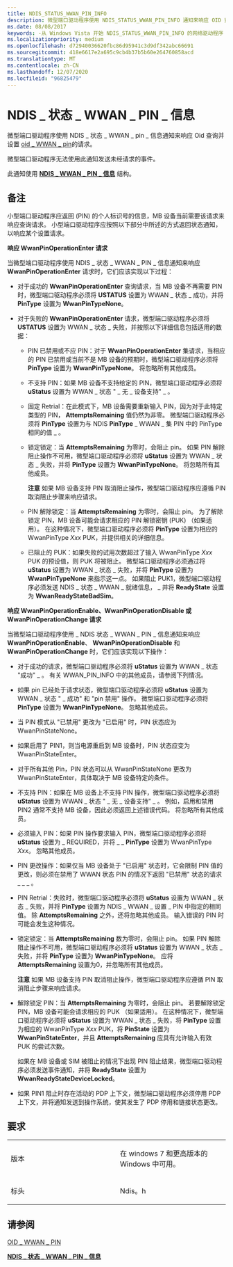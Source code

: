 ```yaml
---
title: NDIS_STATUS_WWAN_PIN_INFO
description: 微型端口驱动程序使用 NDIS_STATUS_WWAN_PIN_INFO 通知来响应 OID 查询并设置 OID_WWAN_PIN 的请求。 微型端口驱动程序无法使用此通知发送未经请求的事件。此通知使用 NDIS_WWAN_PIN_INFO 结构。
ms.date: 08/08/2017
keywords: -从 Windows Vista 开始 NDIS_STATUS_WWAN_PIN_INFO 的网络驱动程序
ms.localizationpriority: medium
ms.openlocfilehash: d72940036620fbc86d95941c3d9df342abc66691
ms.sourcegitcommit: 418e6617e2a695c9cb4b37b5b60e264760858acd
ms.translationtype: MT
ms.contentlocale: zh-CN
ms.lasthandoff: 12/07/2020
ms.locfileid: "96825479"
---
```

# <a name="ndis_status_wwan_pin_info"></a>NDIS \_ 状态 \_ WWAN \_ PIN \_ 信息


微型端口驱动程序使用 NDIS \_ 状态 \_ WWAN \_ pin \_ 信息通知来响应 Oid 查询并设置 [oid \_ WWAN \_ pin](oid-wwan-pin.md)的请求。

微型端口驱动程序无法使用此通知发送未经请求的事件。

此通知使用 [**NDIS \_ WWAN \_ PIN \_ 信息**](/windows-hardware/drivers/ddi/ndiswwan/ns-ndiswwan-_ndis_wwan_pin_info) 结构。

<a name="remarks"></a>备注
-------

小型端口驱动程序应返回 (PIN) 的个人标识号的信息，MB 设备当前需要该请求来响应查询请求。 小型端口驱动程序应按照以下部分中所述的方式返回状态通知，以响应某个设置请求。

**响应 WwanPinOperationEnter 请求**

当微型端口驱动程序使用 NDIS \_ 状态 \_ WWAN \_ PIN \_ 信息通知来响应 **WwanPinOperationEnter** 请求时，它们应该实现以下过程：

-   对于成功的 **WwanPinOperationEnter** 查询请求，当 MB 设备不再需要 PIN 时，微型端口驱动程序必须将 **USTATUS** 设置为 WWAN \_ 状态 \_ 成功，并将 **PinType** 设置为 **WwanPinTypeNone**。

-   对于失败的 **WwanPinOperationEnter** 请求，微型端口驱动程序必须将 **USTATUS** 设置为 WWAN \_ 状态 \_ 失败，并按照以下详细信息包括适用的数据：

    -   PIN 已禁用或不应 PIN：对于 **WwanPinOperationEnter** 集请求，当相应的 PIN 已禁用或当前不是 MB 设备的预期时，微型端口驱动程序必须将 **PinType** 设置为 **WwanPinTypeNone**。 将忽略所有其他成员。

    -   不支持 PIN：如果 MB 设备不支持给定的 PIN，微型端口驱动程序必须将 **uStatus** 设置为 WWAN \_ 状态 " \_ 无 \_ 设备支持" \_ 。

    -   固定 Retrial：在此模式下，MB 设备需要重新输入 PIN，因为对于此特定类型的 PIN， **AttemptsRemaining** 值仍然为非零。 微型端口驱动程序必须将 **PinType** 设置为与 NDIS **PinType** \_ WWAN \_ 集 PIN 中的 PinType 相同的值 \_ 。

    -   锁定锁定：当 **AttemptsRemaining** 为零时，会阻止 pin。 如果 PIN 解除阻止操作不可用，微型端口驱动程序必须将 **uStatus** 设置为 WWAN \_ 状态 \_ 失败，并将 **PinType** 设置为 **WwanPinTypeNone**。 将忽略所有其他成员。

        **注意**  如果 MB 设备支持 PIN 取消阻止操作，微型端口驱动程序应遵循 PIN 取消阻止步骤来响应请求。

         

    -   PIN 解除锁定：当 **AttemptsRemaining** 为零时，会阻止 pin。 为了解除锁定 PIN，MB 设备可能会请求相应的 PIN 解锁密钥 (PUK) （如果适用）。 在这种情况下，微型端口驱动程序必须将 **PinType** 设置为相应的 WwanPinType *Xxx* PUK，并提供相关的详细信息。

    -   已阻止的 PUK：如果失败的试用次数超过了输入 WwanPinType *Xxx* PUK 的预设值，则 PUK 将被阻止。 微型端口驱动程序必须通过将 **uStatus** 设置为 WWAN \_ 状态 \_ 失败，并将 **PinType** 设置为 **WwanPinTypeNone** 来指示这一点。 如果阻止 PUK1，微型端口驱动程序必须发送 NDIS \_ 状态 \_ WWAN \_ 就绪信息， \_ 并将 **ReadyState** 设置为 **WwanReadyStateBadSim**。

**响应 WwanPinOperationEnable、WwanPinOperationDisable 或 WwanPinOperationChange 请求**

当微型端口驱动程序使用 \_ NDIS 状态 \_ WWAN \_ PIN \_ 信息通知来响应 **WwanPinOperationEnable**、 **WwanPinOperationDisable** 和 **WwanPinOperationChange** 时，它们应该实现以下操作：

-   对于成功的请求，微型端口驱动程序必须将 **uStatus** 设置为 WWAN \_ 状态 "成功" \_ 。 有关 WWAN_PIN_INFO 中的其他成员，请参阅下列情况。

-   如果 pin 已经处于请求状态，微型端口驱动程序必须将 **uStatus** 设置为 WWAN \_ 状态 " \_ 成功" 和 "pin 禁用" 操作。 微型端口驱动程序必须将 **PinType** 设置为 **WwanPinTypeNone**。 忽略其他成员。

-   当 PIN 模式从 "已禁用" 更改为 "已启用" 时，PIN 状态应为 WwanPinStateNone。

-   如果启用了 PIN1，则当电源重启到 MB 设备时，PIN 状态应变为 WwanPinStateEnter。

-   对于所有其他 Pin，PIN 状态可以从 WwanPinStateNone 更改为 WwanPinStateEnter，具体取决于 MB 设备特定的条件。

-   不支持 PIN：如果在 MB 设备上不支持 PIN 操作，微型端口驱动程序必须将 **uStatus** 设置为 WWAN \_ 状态 " \_ 无 \_ 设备支持" \_ 。 例如，启用和禁用 PIN2 通常不支持 MB 设备，因此必须返回上述错误代码。 将忽略所有其他成员。

-   必须输入 PIN：如果 PIN 操作要求输入 PIN，微型端口驱动程序必须将 **uStatus** 设置为 \_ REQUIRED，并将 \_ \_ **PinType** 设置为 WwanPinType *Xxx*。 忽略其他成员。

-   PIN 更改操作：如果仅当 MB 设备处于 "已启用" 状态时，它会限制 PIN 值的更改，则必须在禁用了 WWAN 状态 PIN 的情况下返回 "已禁用" 状态的请求 \_ \_ \_ 。

-   PIN Retrial：失败时，微型端口驱动程序必须将 **uStatus** 设置为 WWAN \_ 状态 \_ 失败，并将 **PinType** 设置为 NDIS \_ WWAN \_ 设置 \_ PIN 中指定的相同值。 除 **AttemptsRemaining** 之外，还将忽略其他成员。 输入错误的 PIN 时可能会发生这种情况。

-   锁定锁定：当 **AttemptsRemaining** 数为零时，会阻止 pin。 如果 PIN 解除阻止操作不可用，微型端口驱动程序必须将 **uStatus** 设置为 WWAN \_ 状态 \_ 失败，并将 **PinType** 设置为 **WwanPinTypeNone**。 应将 **AttemptsRemaining** 设置为0，并忽略所有其他成员。

    **注意**  如果 MB 设备支持 PIN 取消阻止操作，微型端口驱动程序应遵循 PIN 取消阻止步骤来响应请求。

     

-   解除锁定 PIN：当 **AttemptsRemaining** 为零时，会阻止 pin。 若要解除锁定 PIN，MB 设备可能会请求相应的 PUK （如果适用）。 在这种情况下，微型端口驱动程序必须将 **uStatus** 设置为 WWAN \_ 状态 \_ 失败，将 **PinType** 设置为相应的 WwanPinType *Xxx* PUK，将 **PinState** 设置为 **WwanPinStateEnter**，并且 **AttemptsRemaining** 应具有允许输入有效 PUK 的尝试次数。

    如果在 MB 设备或 SIM 被阻止的情况下出现 PIN 阻止结果，微型端口驱动程序必须发送事件通知，并将 **ReadyState** 设置为 **WwanReadyStateDeviceLocked**。

-   如果 PIN1 阻止时存在活动的 PDP 上下文，微型端口驱动程序必须停用 PDP 上下文，并将通知发送到操作系统，使其发生了 PDP 停用和链接状态更改。

<a name="requirements"></a>要求
------------

<table>
<colgroup>
<col width="50%" />
<col width="50%" />
</colgroup>
<tbody>
<tr class="odd">
<td><p>版本</p></td>
<td><p>在 windows 7 和更高版本的 Windows 中可用。</p></td>
</tr>
<tr class="even">
<td><p>标头</p></td>
<td>Ndis。h</td>
</tr>
</tbody>
</table>

## <a name="see-also"></a>请参阅


[OID \_ WWAN \_ PIN](oid-wwan-pin.md)

[**NDIS \_ 状态 \_ WWAN \_ PIN \_ 信息**](ndis-status-wwan-pin-info.md)

 

